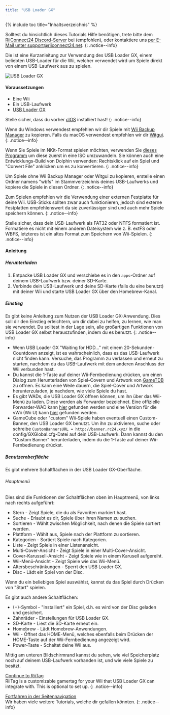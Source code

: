 ```yaml
---
title: "USB Loader GX"
---
```


{% include toc title="Inhaltsverzeichnis" %}

Solltest du hinsichtlich dieses Tutorials Hilfe benötigen, trete bitte dem [RiiConnect24 Discord-Server](https://discord.gg/rc24) bei (empfohlen), oder kontaktiere uns [per E-Mail unter support@riiconnect24.net](mailto:support@riiconnect24.net).
{: .notice--info}

Die ist eine Kurzanleitung zur Verwendung des USB Loader GX, einem beliebten USB-Loader für die Wii, welcher verwendet wird um Spiele direkt von einem USB-Laufwerk aus zu spielen.

![USB Loader GX](/images/usbloadergx.png)

#### Voraussetzungen

* Eine Wii
* Ein USB-Laufwerk
* [USB Loader GX](https://hbb1.oscwii.org/hbb/usbloader_gx/usbloader_gx.zip)

Stelle sicher, dass du vorher [cIOS](/cios) installiert hast!
{: .notice--info}

Wenn du Windows verwendest empfehlen wir dir Spiele mit [Wii Backup Manager](/wiibackupmanager) zu kopieren. Falls du macOS verwendest empfehlen wir dir [Witgui](https://desairem.com/wordpress/category/witgui-download/).
{: .notice--info}

Wenn Sie Spiele im NKit-Format spielen möchten, verwenden Sie [dieses Programm](https://gbatemp.net/download/nkit.36157/) um diese zuerst in eine ISO umzuwandeln. Sie können auch eine Entwicklungs-Build von Dolphin verwenden: Rechtsklick auf ein Spiel und "Convert File" anklicken um es zu konvertieren.
{: .notice--info}

Um Spiele ohne Wii Backup Manager oder Witgui zu kopieren, erstelle einen Ordner namens "wbfs" im Stammverzeichnis deines USB-Laufwerks und kopiere die Spiele in diesen Ordner.
{: .notice--info}

Zum Spielen empfehlen wir die Verwendung einer externen Festplatte für deine Wii. USB-Sticks sollten zwar auch funktionieren, jedoch sind externe Festplatten empfehlenswert da sie zuverlässiger sind und auch mehr Spiele speichern können.
{: .notice--info}

Stelle sicher, dass dein USB-Laufwerk als FAT32 oder NTFS formatiert ist. Formatiere es nicht mit einem anderen Dateisystem wie z. B. extFS oder WBFS, letzteres ist ein altes Format zum Speichern von Wii-Spielen.
{: .notice--info}

#### Anleitung

##### Herunterladen

1. Entpacke USB Loader GX und verschiebe es in den `apps`-Ordner auf deinem USB-Laufwerk bzw. deiner SD-Karte.
2. Verbinde dein USB-Laufwerk und deine SD-Karte (falls du eine benutzt) mit deiner Wii und starte USB Loader GX über den Homebrew-Kanal.

##### Einstieg

Es gibt keine Anleitung zum Nutzen der USB Loader GX-Anwendung. Dies soll dir den Einstieg erleichtern, um dir dabei zu helfen, zu lernen, wie man sie verwendet. Du solltest in der Lage sein, alle großartigen Funktionen von USB Loader GX selbst herauszufinden, indem du es benutzt.
{: .notice--info}

* Wenn USB Loader GX "Waiting for HDD..." mit einem 20-Sekunden-Countdown anzeigt, ist es wahrscheinlich, dass es das USB-Laufwerk nicht finden kann. Versuche, das Programm zu verlassen und erneut zu starten, nachdem du das USB-Laufwerk mit dem anderen Anschluss der Wii verbunden hast.
* Du kannst die 1-Taste auf deiner Wii-Fernbedienung drücken, um einen Dialog zum Herunterladen von Spiel-Covern und Artwork von [GameTDB](https://gametdb.com/) zu öffnen. Es kann eine Weile dauern, die Spiel-Cover und Artwork herunterzuladen, je nachdem, wie viele Spiele du hast.
* Es gibt WADs, die USB Loader GX öffnen können, um ihn über das Wii-Menü zu laden. Diese werden als Forwarder bezeichnet. Eine offizielle Forwarder-WAD kann [hier](https://sourceforge.net/projects/usbloadergx/files/Releases/Forwarders/USB%20Loader%20GX-UNEO_Forwarder_5_1_AHBPROT.wad) gefunden werden und eine Version für die vWii (Wii U) kann [hier](https://sourceforge.net/projects/usbloadergx/files/Releases/Forwarders/USB%20Loader%20GX-UNEO_Forwarder_5_1_AHBPROT_vWii%20%28Fix%29.wad) gefunden werden.
* GameCube oder "custom" Wii-Spiele haben eventuell einen Custom-Banner, den USB Loader GX benutzt. Um ihn zu aktivieren, suche oder schreibe `CustomBannersURL = http://banner.rc24.xyz/` in die config/GXGlobal.cfg-Datei auf dein USB-Laufwerk. Dann kannst du den "Custom Banner" herunterladen, indem du die 1-Taste auf deiner Wii-Fernbedienung drückst.

##### Benutzeroberfläche

Es gibt mehrere Schaltflächen in der USB Loader GX-Oberfläche.

###### Hauptmenü

Dies sind die Funktionen der Schaltflächen oben im Hauptmenü, von links nach rechts aufgeführt:

* Stern - Zeigt Spiele, die du als Favoriten markiert hast.
* Suche - Erlaubt es dir, Spiele über ihren Namen zu suchen.
* Sortieren - Wählt zwischen Möglichkeit, nach denen die Spiele sortiert werden.
* Plattform - Wählt aus, Spiele nach der Plattform zu sortieren.
* Kategorien - Sortiert Spiele nach Kategorien.
* Liste - Zeigt Spiele in einer Listenansicht.
* Multi-Cover-Ansicht - Zeigt Spiele in einer Multi-Cover-Ansicht.
* Cover-Karussell-Ansicht - Zeigt Spiele wie in einem Karusell aufgereiht.
* Wii-Menü-Ansicht - Zeigt Spiele wie das Wii-Menü.
* Altersbeschränkungen - Sperrt den USB Loader GX.
* Disc - Lädt ein Spiel von der Disc.

Wenn du ein beliebiges Spiel auswählst, kannst du das Spiel durch Drücken von "Start" spielen.

Es gibt auch andere Schaltflächen:

* (+)-Symbol - "Installiert" ein Spiel, d.h. es wird von der Disc geladen und gesichert.
* Zahnräder - Einstellungen für USB Loader GX.
* SD-Karte - Liest die SD-Karte erneut ein.
* Homebrew - Lädt Homebrew-Anwendungen.
* Wii - Öffnet das HOME-Menü, welches ebenfalls beim Drücken der HOME-Taste auf der Wii-Fernbedienung angezeigt wird.
* Power-Taste - Schaltet deine Wii aus.

Mittig am unteren Bildschirmrand kannst du sehen, wie viel Speicherplatz noch auf deinem USB-Laufwerk vorhanden ist, und wie viele Spiele zu besitzt.

[Continue to RiiTag](riitag)<br> RiiTag is a customizable gamertag for your Wii that USB Loader GX can integrate with. This is optional to set up.
{: .notice--info}

[Fortfahren in der Seitennavigation](site-navigation)<br> Wir haben viele weitere Tutorials, welche dir gefallen könnten.
{: .notice--info}
